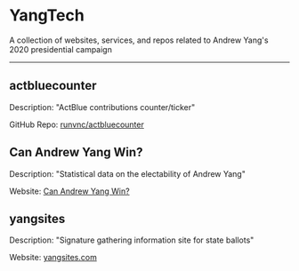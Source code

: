 # YangTech
A collection of websites, services, and repos related to Andrew Yang's 2020 presidential campaign

----

## actbluecounter
Description: "ActBlue contributions counter/ticker"

GitHub Repo: [runvnc/actbluecounter](https://github.com/runvnc/actbluecounter)

## Can Andrew Yang Win?
Description: "Statistical data on the electability of Andrew Yang"

Website: [Can Andrew Yang Win?](https://www.canandrewyangwin.com)


## yangsites
Description: "Signature gathering information site for state ballots"

Website: [yangsites.com](https://www.yangsites.com/)
